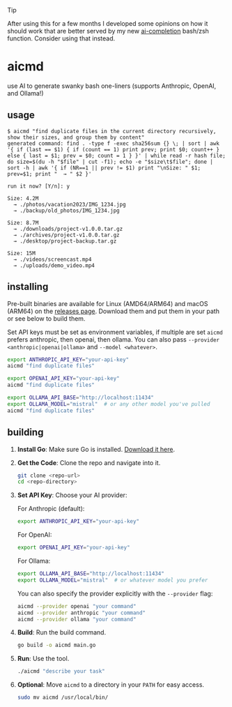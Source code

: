 > [!TIP]
> After using this for a few months I developed some opinions on how it should work that are better served by my new [ai-completion](https://github.com/XanderStrike/ai-completion) bash/zsh function. Consider using that instead.

# aicmd

use AI to generate swanky bash one-liners (supports Anthropic, OpenAI, and Ollama!)

## usage

```
$ aicmd "find duplicate files in the current directory recursively, show their sizes, and group them by content"
generated command: find . -type f -exec sha256sum {} \; | sort | awk '{ if (last == $1) { if (count == 1) print prev; print $0; count++ } else { last = $1; prev = $0; count = 1 } }' | while read -r hash file; do size=$(du -h "$file" | cut -f1); echo -e "$size\t$file"; done | sort -h | awk '{ if (NR==1 || prev != $1) print "\nSize: " $1; prev=$1; print "  → " $2 }'

run it now? [Y/n]: y

Size: 4.2M
  → ./photos/vacation2023/IMG_1234.jpg
  → ./backup/old_photos/IMG_1234.jpg

Size: 8.7M
  → ./downloads/project-v1.0.0.tar.gz
  → ./archives/project-v1.0.0.tar.gz
  → ./desktop/project-backup.tar.gz

Size: 15M
  → ./videos/screencast.mp4
  → ./uploads/demo_video.mp4
```

## installing

Pre-built binaries are available for Linux (AMD64/ARM64) and macOS (ARM64) on the [releases page](https://github.com/XanderStrike/aicmd/releases). Download them and put them in your path or see below to build them.

Set API keys must be set as environment variables, if multiple are set `aicmd` prefers anthropic, then openai, then ollama. You can also pass `--provider <anthropic|openai|ollama>` and `--model <whatever>`.


```bash
export ANTHROPIC_API_KEY="your-api-key"
aicmd "find duplicate files"
```

```bash
export OPENAI_API_KEY="your-api-key"
aicmd "find duplicate files"
```

```bash
export OLLAMA_API_BASE="http://localhost:11434"
export OLLAMA_MODEL="mistral"  # or any other model you've pulled
aicmd "find duplicate files"
```

## building

1. **Install Go**: Make sure Go is installed. [Download it here](https://go.dev/dl/).

2. **Get the Code**: Clone the repo and navigate into it.

   ```bash
   git clone <repo-url>
   cd <repo-directory>
   ```

3. **Set API Key**: Choose your AI provider:

   For Anthropic (default):
   ```bash
   export ANTHROPIC_API_KEY="your-api-key"
   ```

   For OpenAI:
   ```bash
   export OPENAI_API_KEY="your-api-key"
   ```

   For Ollama:
   ```bash
   export OLLAMA_API_BASE="http://localhost:11434"
   export OLLAMA_MODEL="mistral"  # or whatever model you prefer
   ```

   You can also specify the provider explicitly with the `--provider` flag:
   ```bash
   aicmd --provider openai "your command"
   aicmd --provider anthropic "your command"
   aicmd --provider ollama "your command"
   ```

4. **Build**: Run the build command.

   ```bash
   go build -o aicmd main.go
   ```

5. **Run**: Use the tool.

   ```bash
   ./aicmd "describe your task"
   ```

6. **Optional**: Move `aicmd` to a directory in your `PATH` for easy access.

   ```bash
   sudo mv aicmd /usr/local/bin/
   ```
